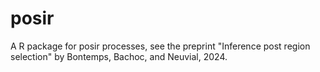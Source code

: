 # posir
A R package for posir processes, see the preprint "Inference post region selection" by Bontemps, Bachoc, and Neuvial, 2024.
